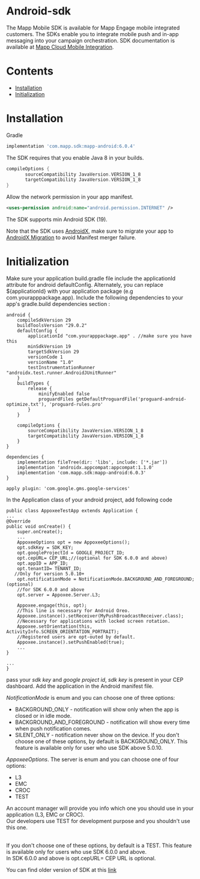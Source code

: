# Android-sdk

The Mapp Mobile SDK is available for Mapp Engage mobile integrated customers.
The SDKs enable you to integrate mobile push and in-app messaging into your campaign orchestration.
SDK documentation is available at [Mapp Cloud Mobile Integration](https://mapp-wiki.atlassian.net/wiki/spaces/MIC/pages/430492/Initialize+Android+FCM+SDK+for+Mapp+Cloud).

# Contents
- [Installation](#installation)
- [Initialization](#initialization)

# Installation
Gradle
```groovy
implementation 'com.mapp.sdk:mapp-android:6.0.4'
```

The SDK requires that you enable Java 8 in your builds.
```groovy
compileOptions {
       sourceCompatibility JavaVersion.VERSION_1_8
       targetCompatibility JavaVersion.VERSION_1_8
}
```

Allow the network permission in your app manifest.
```xml
<uses-permission android:name="android.permission.INTERNET" />
```

The SDK supports min Android SDK (19).

Note that the SDK uses [AndroidX](https://developer.android.com/jetpack/androidx), make sure to migrate your app to [AndroidX Migration](https://developer.android.com/jetpack/androidx#using_androidx) to avoid Manifest merger failure.

# Initialization

Make sure your application build.gradle file include the applicationId attribute for android defaultConfig. Alternately, you can replace ${applicationId} with your application package (e.g com.yourapppackage.app). Include the following dependencies to your app's gradle.build dependencies section :

```
android {
    compileSdkVersion 29
    buildToolsVersion "29.0.2"
    defaultConfig {
        applicationId "com.yourapppackage.app" . //make sure you have this   
        minSdkVersion 19
        targetSdkVersion 29
        versionCode 1
        versionName "1.0"
        testInstrumentationRunner "androidx.test.runner.AndroidJUnitRunner"
    }
    buildTypes {
        release {
            minifyEnabled false
            proguardFiles getDefaultProguardFile('proguard-android-optimize.txt'), 'proguard-rules.pro'
        }
    }

    compileOptions {
        sourceCompatibility JavaVersion.VERSION_1_8
        targetCompatibility JavaVersion.VERSION_1_8
    }
}

dependencies {
    implementation fileTree(dir: 'libs', include: ['*.jar'])
    implementation 'androidx.appcompat:appcompat:1.1.0'
    implementation 'com.mapp.sdk:mapp-android:6.0.3'
}

apply plugin: 'com.google.gms.google-services'
```

In the Application class of your android project, add following code

```
public class AppoxeeTestApp extends Application {
...
@Override
public void onCreate() {
    super.onCreate();
    ...
    AppoxeeOptions opt = new AppoxeeOptions();
    opt.sdkKey = SDK_KEY;
    opt.googleProjectId = GOOGLE_PROJECT_ID;
    opt.cepURL= CEP_URL;//(optional for SDK 6.0.0 and above)
    opt.appID = APP_ID;
    opt.tenantID= TENANT_ID;
   //Only for version 5.0.10+
    opt.notificationMode = NotificationMode.BACKGROUND_AND_FOREGROUND; (optional)
    //for SDK 6.0.0 and above
    opt.server = Appoxee.Server.L3;
 
    Appoxee.engage(this, opt);
    //This line is necessary for Android Oreo.
    Appoxee.instance().setReceiver(MyPushBroadcastReceiver.class);
    //Necessary for applications with locked screen rotation. 
    Appoxee.setOrientation(this, ActivityInfo.SCREEN_ORIENTATION_PORTRAIT);
    //Registered users are opt-outed by default.
    Appoxee.instance().setPushEnabled(true);
    ...
}
  
...
}
```

pass your *sdk key* and *google project id*, *sdk key* is present in your CEP dashboard. Add the application in the Android manifest file.

*NotificationMode* is enum and you can choose one of three options:
* BACKGROUND_ONLY - notification will show only when the app is closed or in idle mode.<br/> 
* BACKGROUND_AND_FOREGROUND - notification will show every time when push notification comes.<br/> 
* SILENT_ONLY - notification never show on the device.
If you don't choose one of these options, by default is BACKGROUND_ONLY.  This feature is available only for user who use SDK above 5.0.10.


*AppoxeeOptions*. The server is enum and you can choose one of four options:<br/>
* L3<br/>
* EMC<br/>
* CROC<br/>
* TEST

An account manager will provide you info which one you should use in your application (L3, EMC or CROC).<br/>Our developers use TEST for development purpose and you shouldn't use this one.

<br/>If you don't choose one of these options, by default is a TEST. This feature is available only for users who use SDK 6.0.0 and above.
<br/>In SDK 6.0.0 and above is opt.cepURL= CEP URL is optional.






 You can find older version of SDK at this [link](https://developers.mapp.com/#eu-region) 
